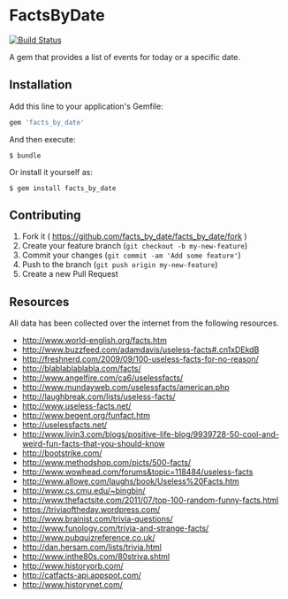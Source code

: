 # FactsByDate

[![Build Status](https://travis-ci.org/arcanoid/facts_by_date.svg?branch=master)](https://travis-ci.org/arcanoid/facts_by_date)

A gem that provides a list of events for today or a specific date.

## Installation

Add this line to your application's Gemfile:

```ruby
gem 'facts_by_date'
```

And then execute:

    $ bundle

Or install it yourself as:

    $ gem install facts_by_date

## Contributing

1. Fork it ( https://github.com/facts_by_date/facts_by_date/fork )
2. Create your feature branch (`git checkout -b my-new-feature`)
3. Commit your changes (`git commit -am 'Add some feature'`)
4. Push to the branch (`git push origin my-new-feature`)
5. Create a new Pull Request

## Resources

All data has been collected over the internet from the following resources.

* http://www.world-english.org/facts.htm
* http://www.buzzfeed.com/adamdavis/useless-facts#.cn1xDEkdB
* http://freshnerd.com/2009/09/100-useless-facts-for-no-reason/
* http://blablablablabla.com/facts/
* http://www.angelfire.com/ca6/uselessfacts/
* http://www.mundayweb.com/uselessfacts/american.php
* http://laughbreak.com/lists/useless-facts/
* http://www.useless-facts.net/
* http://www.begent.org/funfact.htm
* http://uselessfacts.net/
* http://www.livin3.com/blogs/positive-life-blog/9939728-50-cool-and-weird-fun-facts-that-you-should-know
* http://bootstrike.com/
* http://www.methodshop.com/picts/500-facts/
* http://www.wowhead.com/forums&topic=118484/useless-facts
* http://www.allowe.com/laughs/book/Useless%20Facts.htm
* http://www.cs.cmu.edu/~bingbin/
* http://www.thefactsite.com/2011/07/top-100-random-funny-facts.html
* https://triviaoftheday.wordpress.com/
* http://www.brainist.com/trivia-questions/
* http://www.funology.com/trivia-and-strange-facts/
* http://www.pubquizreference.co.uk/
* http://dan.hersam.com/lists/trivia.html
* http://www.inthe80s.com/80striva.shtml
* http://www.historyorb.com/
* http://catfacts-api.appspot.com/
* http://www.historynet.com/
